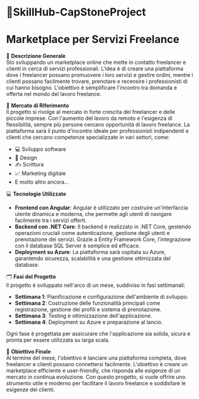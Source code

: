 # 🛒SkillHub-CapStoneProject

# Marketplace per Servizi Freelance

📜 **Descrizione Generale**  
Sto sviluppando un marketplace online che mette in contatto freelancer e clienti in cerca di servizi professionali. L'idea è di creare una piattaforma dove i freelancer possano promuovere i loro servizi e gestire ordini, mentre i clienti possano facilmente trovare, prenotare e recensire i professionisti di cui hanno bisogno. L'obiettivo è semplificare l'incontro tra domanda e offerta nel mondo del lavoro freelance.

🎯 **Mercato di Riferimento**  
Il progetto si rivolge al mercato in forte crescita dei freelancer e delle piccole imprese. Con l'aumento del lavoro da remoto e l'esigenza di flessibilità, sempre più persone cercano opportunità di lavoro freelance. La piattaforma sarà il punto d'incontro ideale per professionisti indipendenti e clienti che cercano competenze specializzate in vari settori, come:

- 💻 Sviluppo software
- 🎨 Design
- ✍️ Scrittura
- 📈 Marketing digitale
- E molto altro ancora...

💻 **Tecnologie Utilizzate**  
- **Frontend con Angular**: Angular è utilizzato per costruire un'interfaccia utente dinamica e moderna, che permette agli utenti di navigare facilmente tra i servizi offerti.  
- **Backend con .NET Core**: Il backend è realizzato in .NET Core, gestendo operazioni cruciali come autenticazione, gestione degli utenti e prenotazione dei servizi. Grazie a Entity Framework Core, l'integrazione con il database SQL Server è semplice ed efficace.  
- **Deployment su Azure**: La piattaforma sarà ospitata su Azure, garantendo sicurezza, scalabilità e una gestione ottimizzata del database.

🗂️ **Fasi del Progetto**  
Il progetto è sviluppato nell'arco di un mese, suddiviso in fasi settimanali:

- **Settimana 1**: Pianificazione e configurazione dell'ambiente di sviluppo.
- **Settimana 2**: Costruzione delle funzionalità principali come registrazione, gestione dei profili e sistema di prenotazione.
- **Settimana 3**: Testing e ottimizzazione dell'applicazione.
- **Settimana 4**: Deployment su Azure e preparazione al lancio.

Ogni fase è progettata per assicurare che l'applicazione sia solida, sicura e pronta per essere utilizzata su larga scala.

🚀 **Obiettivo Finale**  
Al termine del mese, l'obiettivo è lanciare una piattaforma completa, dove freelancer e clienti possano connettersi facilmente. L'obiettivo è creare un marketplace efficiente e user-friendly, che risponda alle esigenze di un mercato in continua evoluzione. Con questo progetto, si vuole offrire uno strumento utile e moderno per facilitare il lavoro freelance e soddisfare le esigenze dei clienti.
